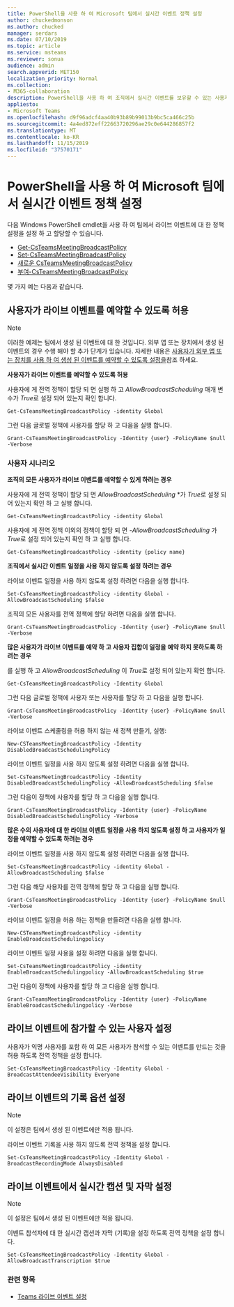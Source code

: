 ```yaml
---
title: PowerShell을 사용 하 여 Microsoft 팀에서 실시간 이벤트 정책 설정
author: chuckedmonson
ms.author: chucked
manager: serdars
ms.date: 07/10/2019
ms.topic: article
ms.service: msteams
ms.reviewer: sonua
audience: admin
search.appverid: MET150
localization_priority: Normal
ms.collection:
- M365-collaboration
description: PowerShell을 사용 하 여 조직에서 실시간 이벤트를 보유할 수 있는 사용자 및 자신이 만드는 이벤트에서 사용할 수 있는 기능을 제어 하도록 팀에서 정책을 설정 하는 방법의 예
appliesto:
- Microsoft Teams
ms.openlocfilehash: d9f96adcf4aa40b93b89b99013b9bc5ca466c25b
ms.sourcegitcommit: 4a4ed872eff22663720296ae29c0e644286857f2
ms.translationtype: MT
ms.contentlocale: ko-KR
ms.lasthandoff: 11/15/2019
ms.locfileid: "37570171"
---
```

# <a name="use-powershell-to-set-live-events-policies-in-microsoft-teams"></a>PowerShell을 사용 하 여 Microsoft 팀에서 실시간 이벤트 정책 설정

다음 Windows PowerShell cmdlet을 사용 하 여 팀에서 라이브 이벤트에 대 한 정책 설정을 설정 하 고 할당할 수 있습니다. 
- [Get-CsTeamsMeetingBroadcastPolicy](https://docs.microsoft.com/powershell/module/skype/get-csteamsmeetingbroadcastpolicy?view=skype-ps)
- [Set-CsTeamsMeetingBroadcastPolicy](https://docs.microsoft.com/powershell/module/skype/set-csteamsmeetingbroadcastpolicy?view=skype-ps)
- [새로운 CsTeamsMeetingBroadcastPolicy](https://docs.microsoft.com/powershell/module/skype/get-csteamsmeetingbroadcastpolicy?view=skype-ps)
- [부여-CsTeamsMeetingBroadcastPolicy](https://docs.microsoft.com/powershell/module/skype/grant-csteamsmeetingbroadcastpolicy?view=skype-ps)

몇 가지 예는 다음과 같습니다.

## <a name="allow-users-to-schedule-live-events"></a>사용자가 라이브 이벤트를 예약할 수 있도록 허용 

> [!NOTE]
> 이러한 예제는 팀에서 생성 된 이벤트에 대 한 것입니다. 외부 앱 또는 장치에서 생성 된 이벤트의 경우 수행 해야 할 추가 단계가 있습니다. 자세한 내용은 [사용자가 외부 앱 또는 장치를 사용 하 여 생성 된 이벤트를 예약할 수 있도록 설정을](set-up-for-teams-live-events.md#enable-users-to-schedule-events-that-were-produced-with-an-external-app-or-device)참조 하세요.

**사용자가 라이브 이벤트를 예약할 수 있도록 허용**

사용자에 게 전역 정책이 할당 되 면 실행 하 고 *AllowBroadcastScheduling* 매개 변수가 *True*로 설정 되어 있는지 확인 합니다.
```
Get-CsTeamsMeetingBroadcastPolicy -identity Global
```
그런 다음 글로벌 정책에 사용자를 할당 하 고 다음을 실행 합니다.
```
Grant-CsTeamsMeetingBroadcastPolicy -Identity {user} -PolicyName $null -Verbose
```

### <a name="user-scenarios"></a>사용자 시나리오
**조직의 모든 사용자가 라이브 이벤트를 예약할 수 있게 하려는 경우**

사용자에 게 전역 정책이 할당 되 면 *AllowBroadcastScheduling* *가 *True*로 설정 되어 있는지 확인 하 고 실행 합니다.
```
Get-CsTeamsMeetingBroadcastPolicy -identity Global
```
사용자에 게 전역 정책 이외의 정책이 할당 되 면 *-AllowBroadcastScheduling* 가 *True*로 설정 되어 있는지 확인 하 고 실행 합니다.
```
Get-CsTeamsMeetingBroadcastPolicy -identity {policy name}
```
**조직에서 실시간 이벤트 일정을 사용 하지 않도록 설정 하려는 경우**

라이브 이벤트 일정을 사용 하지 않도록 설정 하려면 다음을 실행 합니다.
```
Set-CsTeamsMeetingBroadcastPolicy -identity Global -AllowBroadcastScheduling $false
```
조직의 모든 사용자를 전역 정책에 할당 하려면 다음을 실행 합니다.
```
Grant-CsTeamsMeetingBroadcastPolicy -Identity {user} -PolicyName $null -Verbose
```

**많은 사용자가 라이브 이벤트를 예약 하 고 사용자 집합이 일정을 예약 하지 못하도록 하려는 경우**

를 실행 하 고 *AllowBroadcastScheduling* 이 *True*로 설정 되어 있는지 확인 합니다.
```
Get-CsTeamsMeetingBroadcastPolicy -Identity Global
```
그런 다음 글로벌 정책에 사용자 또는 사용자를 할당 하 고 다음을 실행 합니다.
```
Grant-CsTeamsMeetingBroadcastPolicy -Identity {user} -PolicyName $null -Verbose
```

라이브 이벤트 스케줄링을 허용 하지 않는 새 정책 만들기, 실행:
```
New-CSTeamsMeetingBroadcastPolicy -Identity DisabledBroadcastSchedulingPolicy
```
라이브 이벤트 일정을 사용 하지 않도록 설정 하려면 다음을 실행 합니다.
```
Set-CsTeamsMeetingBroadcastPolicy -Identity DisabledBroadcastSchedulingPolicy -AllowBroadcastScheduling $false
```
그런 다음이 정책에 사용자를 할당 하 고 다음을 실행 합니다.
```
Grant-CsTeamsMeetingBroadcastPolicy -Identity {user} -PolicyName DisabledBroadcastSchedulingPolicy -Verbose
```
**많은 수의 사용자에 대 한 라이브 이벤트 일정을 사용 하지 않도록 설정 하 고 사용자가 일정을 예약할 수 있도록 하려는 경우**

라이브 이벤트 일정을 사용 하지 않도록 설정 하려면 다음을 실행 합니다.
```
Set-CsTeamsMeetingBroadcastPolicy -identity Global -AllowBroadcastScheduling $false
```
그런 다음 해당 사용자를 전역 정책에 할당 하 고 다음을 실행 합니다.
```
Grant-CsTeamsMeetingBroadcastPolicy -Identity {user} -PolicyName $null -Verbose
```
라이브 이벤트 일정을 허용 하는 정책을 만들려면 다음을 실행 합니다.
```
New-CSTeamsMeetingBroadcastPolicy -identity EnableBroadcastSchedulingpolicy
```
라이브 이벤트 일정 사용을 설정 하려면 다음을 실행 합니다.
```
Set-CsTeamsMeetingBroadcastPolicy -identity EnableBroadcastSchedulingpolicy -AllowBroadcastScheduling $true
```
그런 다음이 정책에 사용자를 할당 하 고 다음을 실행 합니다.
```
Grant-CsTeamsMeetingBroadcastPolicy -Identity {user} -PolicyName EnableBroadcastSchedulingpolicy -Verbose
```
## <a name="set-who-can-join-live-events"></a>라이브 이벤트에 참가할 수 있는 사용자 설정
 
사용자가 익명 사용자를 포함 하 여 모든 사용자가 참석할 수 있는 이벤트를 만드는 것을 허용 하도록 전역 정책을 설정 합니다.
```
Set-CsTeamsMeetingBroadcastPolicy -Identity Global -BroadcastAttendeeVisibility Everyone  
```
## <a name="set-the-recording-option-for-live-events"></a>라이브 이벤트의 기록 옵션 설정
> [!NOTE]
> 이 설정은 팀에서 생성 된 이벤트에만 적용 됩니다.

라이브 이벤트 기록을 사용 하지 않도록 전역 정책을 설정 합니다.
```
Set-CsTeamsMeetingBroadcastPolicy -Identity Global -BroadcastRecordingMode AlwaysDisabled 
```
## <a name="set-live-captions-and-subtitles-in-live-events"></a>라이브 이벤트에서 실시간 캡션 및 자막 설정
> [!NOTE]
> 이 설정은 팀에서 생성 된 이벤트에만 적용 됩니다. 

이벤트 참석자에 대 한 실시간 캡션과 자막 (기록)을 설정 하도록 전역 정책을 설정 합니다.
```
Set-CsTeamsMeetingBroadcastPolicy -Identity Global -AllowBroadcastTranscription $true 
```

### <a name="related-topics"></a>관련 항목
- [Teams 라이브 이벤트 설정](set-up-for-teams-live-events.md)


